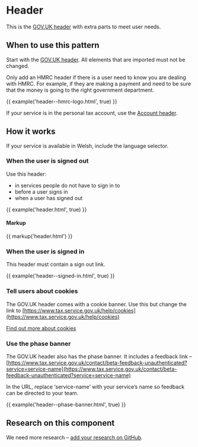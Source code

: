 # Header

This is the [GOV.UK header](https://www.gov.uk/service-manual/design/add-the-govuk-header-and-footer) with extra parts to meet user needs.

## When to use this pattern

Start with the [GOV.UK header](https://www.gov.uk/service-manual/design/add-the-govuk-header-and-footer). All elements that are imported must not be changed.

Only add an HMRC header if there is a user need to know you are dealing with HMRC. For example, if they are making a payment and need to be sure that the money is going to the right government department.

{{ example('header--hmrc-logo.html', true) }}

If your service is in the personal tax account, use the [Account header](/components/account-header/index.html).

## How it works

If your service is available in Welsh, include the language selector.

### When the user is signed out

Use this header:

- in services people do not have to sign in to
- before a user signs in
- when a user has signed out

{{ example('header.html', true) }}

#### Markup

{{ markup('header.html') }}

### When the user is signed in

This header must contain a sign out link.

{{ example('header--signed-in.html', true) }}

### Tell users about cookies

The GOV.UK header comes with a cookie banner. Use this but change the link to [https://www.tax.service.gov.uk/help/cookies](https://www.tax.service.gov.uk/help/cookies)

[Find out more about cookies](https://www.gov.uk/service-manual/technology/working-with-cookies-and-similar-technologies)

### Use the phase banner

The GOV.UK header also has the phase banner. It includes a feedback link – [https://www.tax.service.gov.uk/contact/beta-feedback-unauthenticated?service=service-name](https://www.tax.service.gov.uk/contact/beta-feedback-unauthenticated?service=service-name)

In the URL, replace ‘service-name’ with your service’s name so feedback can be directed to your team.

{{ example('header--phase-banner.html', true) }}

## Research on this component

We need more research – [add your research on GitHub](https://github.com/hmrc/design-patterns/issues/4).